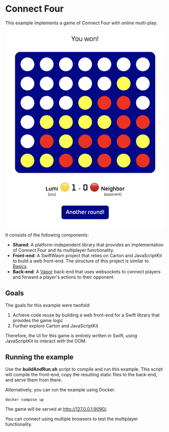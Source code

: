 # Connect Four

This example implements a game of Connect Four with online multi-play:

![Screenshot](screenshot.png)

It consists of the following components:

- **Shared**: A platform-independent library that provides an implementation of Connect Four and its multiplayer functionality.
- **Front-end**: A SwiftWasm project that relies on Carton and JavaScriptKit to build a web front-end. The structure of this project is similar to [Basics](../basics/README.md).
- **Back-end**: A [Vapor](https://vapor.codes) back-end that uses websockets to connect players and forward a player's actions to their opponent.

## Goals

The goals for this example were twofold:

1. Achieve code reuse by building a web front-end for a Swift library that provides the game logic
2. Further explore Carton and JavaScriptKit

Therefore, the UI for this game is entirely written in Swift, using JavaScriptKit to interact with the DOM.

## Running the example

Use the **buildAndRun.sh** script to compile and run this example. This script will compile the front-end, copy the resulting static files to the back-end, and serve them from there.

Alternatively, you can run the example using Docker:

```
docker compose up
```

The game will be served at http://127.0.0.1:9090/.

You can connect using multiple browsers to test the multiplayer functionality.
